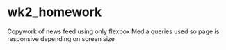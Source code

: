 # wk2_homework

Copywork of news feed using only flexbox
Media queries used so page is responsive depending on screen size
